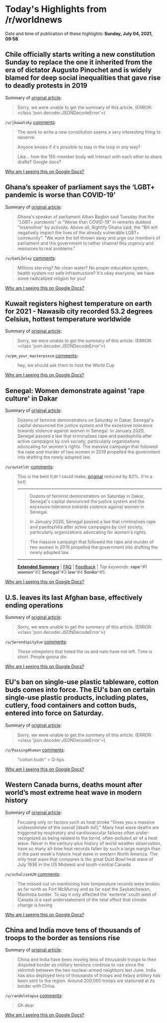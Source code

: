 # Today's Highlights from /r/worldnews

Date and time of publication of these highlights: **Sunday, July 04, 2021, 09:58**.

## Chile officially starts writing a new constitution Sunday to replace the one it inherited from the era of dictator Augusto Pinochet and is widely blamed for deep social inequalities that gave rise to deadly protests in 2019

Summary of [original article](https://www.france24.com/en/live-news/20210704-work-starts-on-chile-s-first-post-dictatorship-constitution):

> Sorry, we were unable to get the summary of this article. (ERROR: <class 'json.decoder.JSONDecodeError'>)

`/u/jkowalsky` [comments](https://www.reddit.com/r/worldnews/comments/oddy8l/chile_officially_starts_writing_a_new/):

> The work to write a new constitution seems a very interesting thing to observe.
> 
> Anyone knows if it's possible to stay in the loop in any way?
> 
> Like... how the 155-member body will interact with each other to share drafts? Google docs?

[Why am I seeing this on Google Docs?](https://docs.google.com/document/d/1Dc6We63vOXIZsc0op-Bt4abqkYjXzOigalQqFxmvvbM/edit?usp=sharing)

## Ghana’s speaker of parliament says the ‘LGBT+ pandemic is worse than COVID-19’

Summary of [original article](https://www.pinknews.co.uk/2021/07/01/ghana-alban-bagbin-lgbt-covid-19/):

> Ghana's speaker of parliament Alban Bagbin said Tuesday that the "LGBT+ pandemic" is "Worse than COVID-19" in remarks dubbed "Insensitive" by activists. Above all, Rightify Ghana said, the "Bill will negatively impact the lives of the already vulnerable LGBT+ community". "We want the bill thrown away and urge our members of parliament and the government to rather channel this urgency and resources to real problems."

`/u/GadiZelay` [comments](https://www.reddit.com/r/worldnews/comments/odjpig/ghanas_speaker_of_parliament_says_the_lgbt/):

> Millions starving? No clean water? No proper education system, health system nor safe infrastructure? It's okay everyone, we have some radicalized religion for you!

[Why am I seeing this on Google Docs?](https://docs.google.com/document/d/1Dc6We63vOXIZsc0op-Bt4abqkYjXzOigalQqFxmvvbM/edit?usp=sharing)

## Kuwait registers highest temperature on earth for 2021 - Nawasib city recorded 53.2 degrees Celsius, hottest temperature worldwide

Summary of [original article](https://gulfnews.com/world/gulf/kuwait/kuwait-registers-highest-temperature-on-earth-for-2021-1.80222855):

> Sorry, we were unable to get the summary of this article. (ERROR: <class 'json.decoder.JSONDecodeError'>)

`/u/pm_your_masterpiece` [comments](https://www.reddit.com/r/worldnews/comments/od7xsy/kuwait_registers_highest_temperature_on_earth_for/):

> hey, we should ask them to host the World Cup

[Why am I seeing this on Google Docs?](https://docs.google.com/document/d/1Dc6We63vOXIZsc0op-Bt4abqkYjXzOigalQqFxmvvbM/edit?usp=sharing)

## Senegal: Women demonstrate against 'rape culture' in Dakar

Summary of [original article](http://www.africanews.com/2021/07/04/senegal-protesters-denounce-violence-against-women/):

> Dozens of feminist demonstrators on Saturday in Dakar, Senegal's capital denounced the justice system and the excessive tolerance towards violence against women in Senegal. In January 2020, Senegal passed a law that criminalises rape and paedophilia after active campaigns by civil society, particularly organizations advocating for women's rights. The massive campaign that followed the rape and murder of two women in 2019 propelled the government into drafting the newly adopted law.

`/u/autotldr` [comments](https://www.reddit.com/r/worldnews/comments/odhykv/senegal_women_demonstrate_against_rape_culture_in/):

> This is the best tl;dr I could make, [original](http://www.africanews.com/2021/07/04/senegal-protesters-denounce-violence-against-women/) reduced by 82%. (I'm a bot)
> *****
> > Dozens of feminist demonstrators on Saturday in Dakar, Senegal&#039;s capital denounced the justice system and the excessive tolerance towards violence against women in Senegal.
> 
> > In January 2020, Senegal passed a law that criminalises rape and paedophilia after active campaigns by civil society, particularly organizations advocating for women&#039;s rights.
> 
> > The massive campaign that followed the rape and murder of two women in 2019 propelled the government into drafting the newly adopted law.
> 
> 
> *****
> [**Extended Summary**](http://np.reddit.com/r/autotldr/comments/odi8do/senegal_women_demonstrate_against_rape_culture_in/) | [FAQ](http://np.reddit.com/r/autotldr/comments/31b9fm/faq_autotldr_bot/ "Version 2.02, ~586219 tl;drs so far.") | [Feedback](http://np.reddit.com/message/compose?to=%23autotldr "PM's and comments are monitored, constructive feedback is welcome.") | *Top* *keywords*: **rape**^#1 **women**^#2 **Senegal**^#3 **law**^#4 **Sonko**^#5

[Why am I seeing this on Google Docs?](https://docs.google.com/document/d/1Dc6We63vOXIZsc0op-Bt4abqkYjXzOigalQqFxmvvbM/edit?usp=sharing)

## U.S. leaves its last Afghan base, effectively ending operations

Summary of [original article](https://www.seattletimes.com/nation-world/u-s-leaves-its-last-afghan-base-effectively-ending-operations/):

> Sorry, we were unable to get the summary of this article. (ERROR: <class 'json.decoder.JSONDecodeError'>)

`/u/SerendipitySue` [comments](https://www.reddit.com/r/worldnews/comments/odahum/us_leaves_its_last_afghan_base_effectively_ending/):

> Those intrepeters that heled the us and nato have not left. Time is short. People gonna die.

[Why am I seeing this on Google Docs?](https://docs.google.com/document/d/1Dc6We63vOXIZsc0op-Bt4abqkYjXzOigalQqFxmvvbM/edit?usp=sharing)

## EU's ban on single-use plastic tableware, cotton buds comes into force. The EU's ban on certain single-use plastic products, including plates, cutlery, food containers and cotton buds, entered into force on Saturday.

Summary of [original article](https://www.helsinkitimes.fi/world-int/19521-eu-s-ban-on-single-use-plastic-tableware-cotton-buds-comes-into-force.html):

> Sorry, we were unable to get the summary of this article. (ERROR: <class 'json.decoder.JSONDecodeError'>)

`/u/Passing4human` [comments](https://www.reddit.com/r/worldnews/comments/odk2ga/eus_ban_on_singleuse_plastic_tableware_cotton/):

> "cotton buds" = Q-tips

[Why am I seeing this on Google Docs?](https://docs.google.com/document/d/1Dc6We63vOXIZsc0op-Bt4abqkYjXzOigalQqFxmvvbM/edit?usp=sharing)

## Western Canada burns, deaths mount after world’s most extreme heat wave in modern history

Summary of [original article](https://www.greenleft.org.au/content/western-canada-burns-deaths-mount-after-worlds-most-extreme-heat-wave-modern-history):

> Focusing only on factors such as heat stroke "Gives you a massive underestimate of the overall [death toll]." Many heat wave deaths are triggered by respiratory and cardiovascular failures often under-recognized as being related to the torrid, often-polluted air of a heat wave. Never in the century-plus history of world weather observation, have so many all-time heat records fallen by such a large margin than in the past week's historic heat wave in western North America. The only heat wave that compares is the great Dust Bowl heat wave of July 1936 in the US Midwest and south-central Canada.

`/u/schulzie420` [comments](https://www.reddit.com/r/worldnews/comments/odc3jy/western_canada_burns_deaths_mount_after_worlds/):

> The missed out on mentioning how temperature records were broken as far north as Fort McMurray and as far east the Saskatchewan, Manitoba border. To say it only affected the 'exrteme' south west of Canada is a vast understatement of the total effect that climate change is having

[Why am I seeing this on Google Docs?](https://docs.google.com/document/d/1Dc6We63vOXIZsc0op-Bt4abqkYjXzOigalQqFxmvvbM/edit?usp=sharing)

## China and India move tens of thousands of troops to the border as tensions rise

Summary of [original article](https://www.newsweek.com/china-india-troops-border-tensions-1606386):

> China and India have been moving tens of thousands troops to their disputed border as military tensions continue to rise since the skirmish between the two nuclear-armed neighbors last June. India has also deployed tens of thousands of troops and heavy artillery has been sent to the region. Around 200,000 troops are stationed at its border with China.

`/u/randolotapus` [comments](https://www.reddit.com/r/worldnews/comments/odmg4x/china_and_india_move_tens_of_thousands_of_troops/):

> Oh dear

[Why am I seeing this on Google Docs?](https://docs.google.com/document/d/1Dc6We63vOXIZsc0op-Bt4abqkYjXzOigalQqFxmvvbM/edit?usp=sharing)

